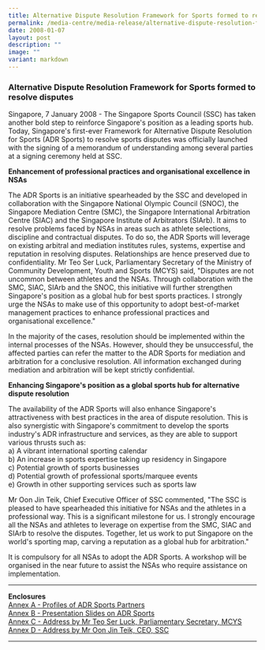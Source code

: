 ```yaml
---
title: Alternative Dispute Resolution Framework for Sports formed to resolve disputes
permalink: /media-centre/media-release/alternative-dispute-resolution-framework-for-sports-formed-to-resolve/
date: 2008-01-07
layout: post
description: ""
image: ""
variant: markdown
---
```

### **Alternative Dispute Resolution Framework for Sports formed to resolve disputes**

Singapore, 7 January 2008 - The Singapore Sports Council (SSC) has taken another bold step to reinforce Singapore's position as a leading sports hub. Today, Singapore's first-ever Framework for Alternative Dispute Resolution for Sports (ADR Sports) to resolve sports disputes was officially launched with the signing of a memorandum of understanding among several parties at a signing ceremony held at SSC.

**Enhancement of professional practices and organisational excellence in NSAs**<br>

The ADR Sports is an initiative spearheaded by the SSC and developed in collaboration with the Singapore National Olympic Council (SNOC), the Singapore Mediation Centre (SMC), the Singapore International Arbitration Centre (SIAC) and the Singapore Institute of Arbitrators (SIArb). It aims to resolve problems faced by NSAs in areas such as athlete selections, discipline and contractual disputes. To do so, the ADR Sports will leverage on existing arbitral and mediation institutes rules, systems, expertise and reputation in resolving disputes. Relationships are hence preserved due to confidentiality.
Mr Teo Ser Luck, Parliamentary Secretary of the Ministry of Community Development, Youth and Sports (MCYS) said, "Disputes are not uncommon between athletes and the NSAs. Through collaboration with the SMC, SIAC, SIArb and the SNOC, this initiative will further strengthen Singapore's position as a global hub for best sports practices. I strongly urge the NSAs to make use of this opportunity to adopt best-of-market management practices to enhance professional practices and organisational excellence."

In the majority of the cases, resolution should be implemented within the internal processes of the NSAs. However, should they be unsuccessful, the affected parties can refer the matter to the ADR Sports for mediation and arbitration for a conclusive resolution. All information exchanged during mediation and arbitration will be kept strictly confidential.

**Enhancing Singapore's position as a global sports hub for alternative dispute resolution**<br>

The availability of the ADR Sports will also enhance Singapore's attractiveness with best practices in the area of dispute resolution. This is also synergistic with Singapore's commitment to develop the sports industry's ADR infrastructure and services, as they are able to support various thrusts such as:
<br>
a) A vibrant international sporting calendar
<br>
b) An increase in sports expertise taking up residency in Singapore
<br>
c) Potential growth of sports businesses
<br>
d) Potential growth of professional sports/marquee events
<br>
e) Growth in other supporting services such as sports law

Mr Oon Jin Teik, Chief Executive Officer of SSC commented, "The SSC is pleased to have spearheaded this initiative for NSAs and the athletes in a professional way. This is a significant milestone for us. I strongly encourage all the NSAs and athletes to leverage on expertise from the SMC, SIAC and SIArb to resolve the disputes. Together, let us work to put Singapore on the world's sporting map, carving a reputation as a global hub for arbitration."

It is compulsory for all NSAs to adopt the ADR Sports. A workshop will be organised in the near future to assist the NSAs who require assistance on implementation.

---

**Enclosures**<br>
[Annex A - Profiles of ADR Sports Partners](/files/Media%20Centre/Media%20Release/2008/January/07/Annex20A20Profiles.pdf)<br>
[Annex B - Presentation Slides on ADR Sports](/files/Media%20Centre/Media%20Release/2008/January/07/Annex20B2020Presentation20by20Mr20Ho20Mun20Wai20DPPM20SSCpptv2.pdf)<br>
[Annex C - Address by Mr Teo Ser Luck, Parliamentary Secretary, MCYS](/files/Media%20Centre/Media%20Release/2008/January/07/Annex20C2020Speech20by20Mr20Teo20Ser20LuckParl20Sec20MCYS.pdf)<br>
[Annex D - Address by Mr Oon Jin Teik, CEO, SSC](/files/Media%20Centre/Media%20Release/2008/January/07/Annex20D2020CEOs20Opening20Remarks.pdf)

---
